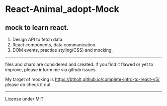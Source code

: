 # React-Animal_adopt-Mock

## mock to learn react.

1. Design API to fetch data.
2. React components, data communication.
3. DOM events, practice styling(CSS) and mocking.

---

files and chars are considered and created. If you find it flawed or yet to improve, please inform me via github issues. 

My target of mocking is https://btholt.github.io/complete-intro-to-react-v5/, please do check it out.

---

License under MIT
